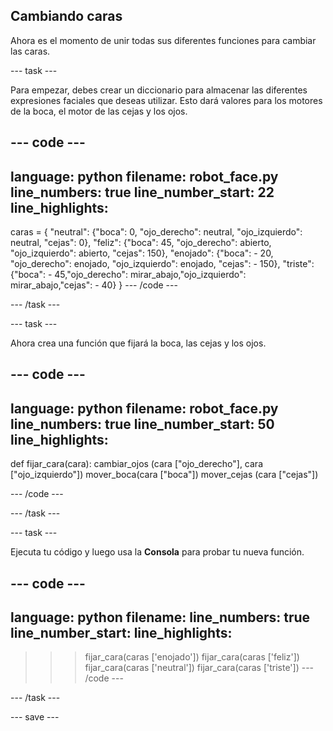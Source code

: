 ## Cambiando caras

Ahora es el momento de unir todas sus diferentes funciones para cambiar las caras.

--- task ---

Para empezar, debes crear un diccionario para almacenar las diferentes expresiones faciales que deseas utilizar. Esto dará valores para los motores de la boca, el motor de las cejas y los ojos.

--- code ---
---
language: python 
filename: robot_face.py 
line_numbers: true 
line_number_start: 22
line_highlights:
---

caras = { 
    "neutral": {"boca": 0, "ojo_derecho": neutral, "ojo_izquierdo": neutral, "cejas": 0}, 
    "feliz": {"boca": 45, "ojo_derecho": abierto, "ojo_izquierdo": abierto, "cejas": 150}, 
    "enojado": {"boca": - 20, "ojo_derecho": enojado, "ojo_izquierdo": enojado, "cejas": - 150}, 
    "triste": {"boca": - 45,"ojo_derecho": mirar_abajo,"ojo_izquierdo": mirar_abajo,"cejas": - 40} 
    }
--- /code ---

--- /task ---

--- task ---

Ahora crea una función que fijará la boca, las cejas y los ojos.

--- code ---
---
language: python 
filename: robot_face.py 
line_numbers: true 
line_number_start: 50
line_highlights:
---
def fijar_cara(cara): 
    cambiar_ojos (cara ["ojo_derecho"], cara ["ojo_izquierdo"]) 
    mover_boca(cara ["boca"]) 
    mover_cejas (cara ["cejas"]) 

--- /code ---

--- /task ---

--- task ---

Ejecuta tu código y luego usa la **Consola** para probar tu nueva función.

--- code ---
---
language: python 
filename: 
line_numbers: true 
line_number_start:
line_highlights:
---
> > > fijar_cara(caras ['enojado']) 
> > > fijar_cara(caras ['feliz']) 
> > > fijar_cara(caras ['neutral']) 
> > > fijar_cara(caras ['triste'])
--- /code ---

--- /task ---

--- save ---
